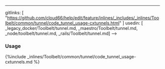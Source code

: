 ---
gitlinks: [ "https://github.com/cloud66/help/edit/feature/inlines/_includes/_inlines/Toolbelt/common/tunnel/code_tunnel_usage-cxtunnels.html" ]
 usedin: [ _legacy_docker/Toolbelt/tunnel.md, _maestro/Toolbelt/tunnel.md, _node/toolbelt/tunnel.md, _rails/Toolbelt/tunnel.md] -->


### Usage



{%include _inlines/Toolbelt/common/tunnel/code_tunnel_usage-cxtunnels.md %}




